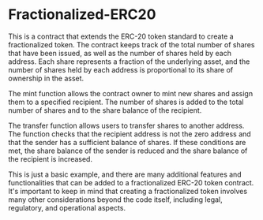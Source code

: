# Fractionalized-ERC20

This is a contract that extends the ERC-20 token standard to create a fractionalized token. The contract keeps track of the total number of shares that have been issued, as well as the number of shares held by each address. Each share represents a fraction of the underlying asset, and the number of shares held by each address is proportional to its share of ownership in the asset.

The mint function allows the contract owner to mint new shares and assign them to a specified recipient. The number of shares is added to the total number of shares and to the share balance of the recipient.

The transfer function allows users to transfer shares to another address. The function checks that the recipient address is not the zero address and that the sender has a sufficient balance of shares. If these conditions are met, the share balance of the sender is reduced and the share balance of the recipient is increased.

This is just a basic example, and there are many additional features and functionalities that can be added to a fractionalized ERC-20 token contract. It's important to keep in mind that creating a fractionalized token involves many other considerations beyond the code itself, including legal, regulatory, and operational aspects.
